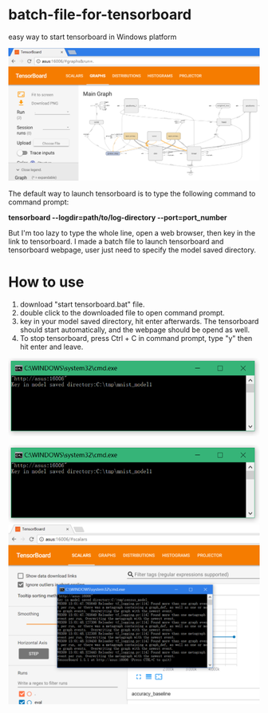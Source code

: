 # batch-file-for-tensorboard
easy way to start tensorboard in Windows platform

![tensorboard example](https://github.com/cy12345678/batch-file-for-tensorboard/blob/master/tensorboard%20page.PNG)

The default way to launch tensorboard is to type the following command to command prompt:

__tensorboard --logdir=path/to/log-directory --port=port_number__

But I'm too lazy to type the whole line, open a web browser, then key in the link to tensorboard. I made a batch file to launch tensorboard and tensorboard webpage, user just need to specify the model saved directory.

# How to use
1. download "start tensorboard.bat" file.
2. double click to the downloaded file to open command prompt.
3. key in your model saved directory, hit enter afterwards. The tensorboard should start automatically, and the webpage should be opend as well.
4. To stop tensorboard, press Ctrl + C in command prompt, type "y" then hit enter and leave.
<p align="center"> 
<img src="https://github.com/cy12345678/batch-file-for-tensorboard/blob/master/example%201.PNG">
</p>

![command prompt](https://github.com/cy12345678/batch-file-for-tensorboard/blob/master/example%201.PNG)
![example2](https://github.com/cy12345678/batch-file-for-tensorboard/blob/master/example2.PNG)
